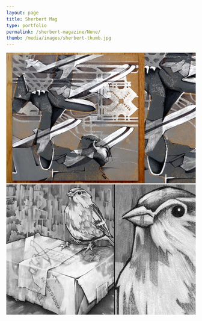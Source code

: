 ```yaml
---
layout: page
title: Sherbert Mag 
type: portfolio
permalink: /sherbert-magazine/None/
thumb: /media/images/sherbert-thumb.jpg
---
```




![](/media/images/sherbert1.jpg)
![](/media/images/sherbert2.jpg)